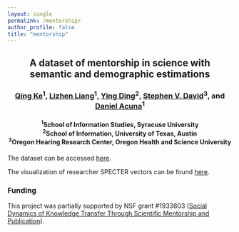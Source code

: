 ```yaml
---
layout: single
permalink: /mentorship/
author_profile: false
title: "mentorship"
---
```


<h2 style="text-align: center;">A dataset of mentorship in science with semantic and demographic estimations</h2>

<h3 style="text-align: center;">
<a href="https://qke.github.io/">Qing Ke</a><sup>1</sup>, 
<a href="https://ischool.syr.edu/lizhen-liang/">Lizhen Liang</a><sup>1</sup>, 
<a href="https://yingding.ischool.utexas.edu/">Ying Ding</a><sup>2</sup>, 
<a href="https://www.ohsu.edu/people/stephen-v-david-phd">Stephen V. David</a><sup>3</sup>, and 
<a href="https://acuna.io/">Daniel Acuna</a><sup>1</sup>
</h3>

<h4 style="text-align: center;">
<sup>1</sup>School of Information Studies, Syracuse University<br>
<sup>2</sup>School of Information, University of Texas, Austin<br>
<sup>3</sup>Oregon Hearing Research Center, Oregon Health and Science University<br>
</h4>

The dataset can be accessed [here](https://doi.org/10.5281/zenodo.4917086).

The visualization of researcher SPECTER vectors can be found [here]().

### Funding

This project was partially supported by NSF grant #1933803 ([Social Dynamics of Knowledge Transfer Through Scientific Mentorship and Publication](https://www.nsf.gov/awardsearch/showAward?AWD_ID=1933803)).
